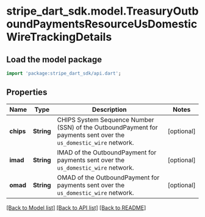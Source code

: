 # stripe_dart_sdk.model.TreasuryOutboundPaymentsResourceUsDomesticWireTrackingDetails

## Load the model package
```dart
import 'package:stripe_dart_sdk/api.dart';
```

## Properties
Name | Type | Description | Notes
------------ | ------------- | ------------- | -------------
**chips** | **String** | CHIPS System Sequence Number (SSN) of the OutboundPayment for payments sent over the `us_domestic_wire` network. | [optional] 
**imad** | **String** | IMAD of the OutboundPayment for payments sent over the `us_domestic_wire` network. | [optional] 
**omad** | **String** | OMAD of the OutboundPayment for payments sent over the `us_domestic_wire` network. | [optional] 

[[Back to Model list]](../README.md#documentation-for-models) [[Back to API list]](../README.md#documentation-for-api-endpoints) [[Back to README]](../README.md)


